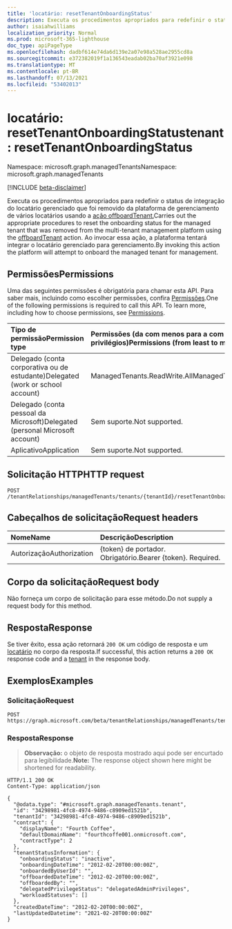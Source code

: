 ```yaml
---
title: 'locatário: resetTenantOnboardingStatus'
description: Executa os procedimentos apropriados para redefinir o status de integração do locatário gerenciado que foi removido da plataforma de gerenciamento de vários locatários usando a ação offboardTenant. Ao invocar essa ação, a plataforma tentará integrar o locatário gerenciado para gerenciamento.
author: isaiahwilliams
localization_priority: Normal
ms.prod: microsoft-365-lighthouse
doc_type: apiPageType
ms.openlocfilehash: dadbf614e74da6d139e2a07e98a528ae2955cd8a
ms.sourcegitcommit: e372382019f1a136543eadab02ba70af3921e098
ms.translationtype: MT
ms.contentlocale: pt-BR
ms.lasthandoff: 07/13/2021
ms.locfileid: "53402013"
---
```

# <a name="tenant-resettenantonboardingstatus"></a><span data-ttu-id="7b4bf-104">locatário: resetTenantOnboardingStatus</span><span class="sxs-lookup"><span data-stu-id="7b4bf-104">tenant: resetTenantOnboardingStatus</span></span>
<span data-ttu-id="7b4bf-105">Namespace: microsoft.graph.managedTenants</span><span class="sxs-lookup"><span data-stu-id="7b4bf-105">Namespace: microsoft.graph.managedTenants</span></span>

[!INCLUDE [beta-disclaimer](../../includes/beta-disclaimer.md)]

<span data-ttu-id="7b4bf-106">Executa os procedimentos apropriados para redefinir o status de integração do locatário gerenciado que foi removido da plataforma de gerenciamento de vários locatários usando a [ação offboardTenant.](../api/managedtenants-tenant-offboardtenant.md)</span><span class="sxs-lookup"><span data-stu-id="7b4bf-106">Carries out the appropriate procedures to reset the onboarding status for the managed tenant that was removed from the multi-tenant management platform using the [offboardTenant](../api/managedtenants-tenant-offboardtenant.md) action.</span></span> <span data-ttu-id="7b4bf-107">Ao invocar essa ação, a plataforma tentará integrar o locatário gerenciado para gerenciamento.</span><span class="sxs-lookup"><span data-stu-id="7b4bf-107">By invoking this action the platform will attempt to onboard the managed tenant for management.</span></span>

## <a name="permissions"></a><span data-ttu-id="7b4bf-108">Permissões</span><span class="sxs-lookup"><span data-stu-id="7b4bf-108">Permissions</span></span>
<span data-ttu-id="7b4bf-p103">Uma das seguintes permissões é obrigatória para chamar esta API. Para saber mais, incluindo como escolher permissões, confira [Permissões](/graph/permissions-reference).</span><span class="sxs-lookup"><span data-stu-id="7b4bf-p103">One of the following permissions is required to call this API. To learn more, including how to choose permissions, see [Permissions](/graph/permissions-reference).</span></span>

|<span data-ttu-id="7b4bf-111">Tipo de permissão</span><span class="sxs-lookup"><span data-stu-id="7b4bf-111">Permission type</span></span>|<span data-ttu-id="7b4bf-112">Permissões (da com menos para a com mais privilégios)</span><span class="sxs-lookup"><span data-stu-id="7b4bf-112">Permissions (from least to most privileged)</span></span>|
|:---|:---|
|<span data-ttu-id="7b4bf-113">Delegado (conta corporativa ou de estudante)</span><span class="sxs-lookup"><span data-stu-id="7b4bf-113">Delegated (work or school account)</span></span>|<span data-ttu-id="7b4bf-114">ManagedTenants.ReadWrite.All</span><span class="sxs-lookup"><span data-stu-id="7b4bf-114">ManagedTenants.ReadWrite.All</span></span>|
|<span data-ttu-id="7b4bf-115">Delegado (conta pessoal da Microsoft)</span><span class="sxs-lookup"><span data-stu-id="7b4bf-115">Delegated (personal Microsoft account)</span></span>|<span data-ttu-id="7b4bf-116">Sem suporte.</span><span class="sxs-lookup"><span data-stu-id="7b4bf-116">Not supported.</span></span>|
|<span data-ttu-id="7b4bf-117">Aplicativo</span><span class="sxs-lookup"><span data-stu-id="7b4bf-117">Application</span></span>|<span data-ttu-id="7b4bf-118">Sem suporte.</span><span class="sxs-lookup"><span data-stu-id="7b4bf-118">Not supported.</span></span>|

## <a name="http-request"></a><span data-ttu-id="7b4bf-119">Solicitação HTTP</span><span class="sxs-lookup"><span data-stu-id="7b4bf-119">HTTP request</span></span>

<!-- {
  "blockType": "ignored"
}
-->
``` http
POST /tenantRelationships/managedTenants/tenants/{tenantId}/resetTenantOnboardingStatus
```

## <a name="request-headers"></a><span data-ttu-id="7b4bf-120">Cabeçalhos de solicitação</span><span class="sxs-lookup"><span data-stu-id="7b4bf-120">Request headers</span></span>
|<span data-ttu-id="7b4bf-121">Nome</span><span class="sxs-lookup"><span data-stu-id="7b4bf-121">Name</span></span>|<span data-ttu-id="7b4bf-122">Descrição</span><span class="sxs-lookup"><span data-stu-id="7b4bf-122">Description</span></span>|
|:---|:---|
|<span data-ttu-id="7b4bf-123">Autorização</span><span class="sxs-lookup"><span data-stu-id="7b4bf-123">Authorization</span></span>|<span data-ttu-id="7b4bf-p104">{token} de portador. Obrigatório.</span><span class="sxs-lookup"><span data-stu-id="7b4bf-p104">Bearer {token}. Required.</span></span>|

## <a name="request-body"></a><span data-ttu-id="7b4bf-126">Corpo da solicitação</span><span class="sxs-lookup"><span data-stu-id="7b4bf-126">Request body</span></span>
<span data-ttu-id="7b4bf-127">Não forneça um corpo de solicitação para esse método.</span><span class="sxs-lookup"><span data-stu-id="7b4bf-127">Do not supply a request body for this method.</span></span>

## <a name="response"></a><span data-ttu-id="7b4bf-128">Resposta</span><span class="sxs-lookup"><span data-stu-id="7b4bf-128">Response</span></span>

<span data-ttu-id="7b4bf-129">Se tiver êxito, essa ação retornará `200 OK` um código de resposta e um [locatário](../resources/managedtenants-tenant.md) no corpo da resposta.</span><span class="sxs-lookup"><span data-stu-id="7b4bf-129">If successful, this action returns a `200 OK` response code and a [tenant](../resources/managedtenants-tenant.md) in the response body.</span></span>

## <a name="examples"></a><span data-ttu-id="7b4bf-130">Exemplos</span><span class="sxs-lookup"><span data-stu-id="7b4bf-130">Examples</span></span>

### <a name="request"></a><span data-ttu-id="7b4bf-131">Solicitação</span><span class="sxs-lookup"><span data-stu-id="7b4bf-131">Request</span></span>
<!-- {
  "blockType": "request",
  "name": "tenant_resettenantonboardingstatus"
}
-->
``` http
POST https://graph.microsoft.com/beta/tenantRelationships/managedTenants/tenants/{tenantId}/resetTenantOnboardingStatus
```

### <a name="response"></a><span data-ttu-id="7b4bf-132">Resposta</span><span class="sxs-lookup"><span data-stu-id="7b4bf-132">Response</span></span>
><span data-ttu-id="7b4bf-133">**Observação:** o objeto de resposta mostrado aqui pode ser encurtado para legibilidade.</span><span class="sxs-lookup"><span data-stu-id="7b4bf-133">**Note:** The response object shown here might be shortened for readability.</span></span>
<!-- {
  "blockType": "response",
  "truncated": true,
  "@odata.type": "microsoft.graph.managedTenants.tenant"
}
-->
``` http
HTTP/1.1 200 OK
Content-Type: application/json

{
  "@odata.type": "#microsoft.graph.managedTenants.tenant",
  "id": "34298981-4fc8-4974-9486-c8909ed1521b",
  "tenantId": "34298981-4fc8-4974-9486-c8909ed1521b",
  "contract": {
    "displayName": "Fourth Coffee",
    "defaultDomainName": "fourthcoffe001.onmicrosoft.com",
    "contractType": 2
  },
  "tenantStatusInformation": {
    "onboardingStatus": "inactive",
    "onboardingDateTime": "2012-02-20T00:00:00Z",
    "onboardedByUserId": "",
    "offboardedDateTime": "2012-02-20T00:00:00Z",
    "offboardedBy": "",
    "delegatedPrivilegeStatus": "delegatedAdminPrivileges",
    "workloadStatuses": []
  },
  "createdDateTime": "2012-02-20T00:00:00Z",
  "lastUpdatedDatetime": "2021-02-20T00:00:00Z"
}
```
